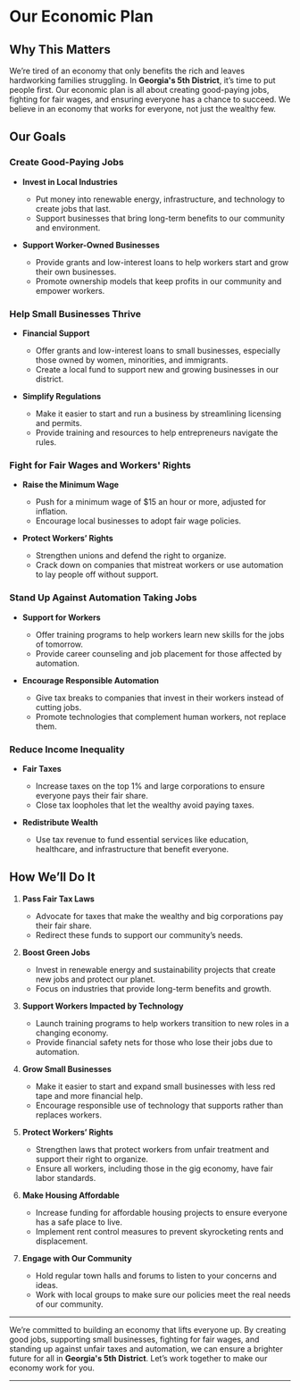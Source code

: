 # Our Economic Plan

## Why This Matters

We’re tired of an economy that only benefits the rich and leaves hardworking families struggling. In **Georgia's 5th District**, it’s time to put people first. Our economic plan is all about creating good-paying jobs, fighting for fair wages, and ensuring everyone has a chance to succeed. We believe in an economy that works for everyone, not just the wealthy few.

## Our Goals

### Create Good-Paying Jobs

- **Invest in Local Industries**
  - Put money into renewable energy, infrastructure, and technology to create jobs that last.
  - Support businesses that bring long-term benefits to our community and environment.

- **Support Worker-Owned Businesses**
  - Provide grants and low-interest loans to help workers start and grow their own businesses.
  - Promote ownership models that keep profits in our community and empower workers.

### Help Small Businesses Thrive

- **Financial Support**
  - Offer grants and low-interest loans to small businesses, especially those owned by women, minorities, and immigrants.
  - Create a local fund to support new and growing businesses in our district.

- **Simplify Regulations**
  - Make it easier to start and run a business by streamlining licensing and permits.
  - Provide training and resources to help entrepreneurs navigate the rules.

### Fight for Fair Wages and Workers' Rights

- **Raise the Minimum Wage**
  - Push for a minimum wage of $15 an hour or more, adjusted for inflation.
  - Encourage local businesses to adopt fair wage policies.

- **Protect Workers’ Rights**
  - Strengthen unions and defend the right to organize.
  - Crack down on companies that mistreat workers or use automation to lay people off without support.

### Stand Up Against Automation Taking Jobs

- **Support for Workers**
  - Offer training programs to help workers learn new skills for the jobs of tomorrow.
  - Provide career counseling and job placement for those affected by automation.

- **Encourage Responsible Automation**
  - Give tax breaks to companies that invest in their workers instead of cutting jobs.
  - Promote technologies that complement human workers, not replace them.

### Reduce Income Inequality

- **Fair Taxes**
  - Increase taxes on the top 1% and large corporations to ensure everyone pays their fair share.
  - Close tax loopholes that let the wealthy avoid paying taxes.

- **Redistribute Wealth**
  - Use tax revenue to fund essential services like education, healthcare, and infrastructure that benefit everyone.
  
## How We’ll Do It

1. **Pass Fair Tax Laws**
   - Advocate for taxes that make the wealthy and big corporations pay their fair share.
   - Redirect these funds to support our community’s needs.

2. **Boost Green Jobs**
   - Invest in renewable energy and sustainability projects that create new jobs and protect our planet.
   - Focus on industries that provide long-term benefits and growth.

3. **Support Workers Impacted by Technology**
   - Launch training programs to help workers transition to new roles in a changing economy.
   - Provide financial safety nets for those who lose their jobs due to automation.

4. **Grow Small Businesses**
   - Make it easier to start and expand small businesses with less red tape and more financial help.
   - Encourage responsible use of technology that supports rather than replaces workers.

5. **Protect Workers’ Rights**
   - Strengthen laws that protect workers from unfair treatment and support their right to organize.
   - Ensure all workers, including those in the gig economy, have fair labor standards.

6. **Make Housing Affordable**
   - Increase funding for affordable housing projects to ensure everyone has a safe place to live.
   - Implement rent control measures to prevent skyrocketing rents and displacement.

7. **Engage with Our Community**
   - Hold regular town halls and forums to listen to your concerns and ideas.
   - Work with local groups to make sure our policies meet the real needs of our community.

---

We’re committed to building an economy that lifts everyone up. By creating good jobs, supporting small businesses, fighting for fair wages, and standing up against unfair taxes and automation, we can ensure a brighter future for all in **Georgia's 5th District**. Let’s work together to make our economy work for you.

---